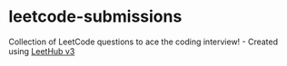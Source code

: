 # leetcode-submissions
Collection of LeetCode questions to ace the coding interview! - Created using [LeetHub v3](https://github.com/raphaelheinz/LeetHub-3.0)
